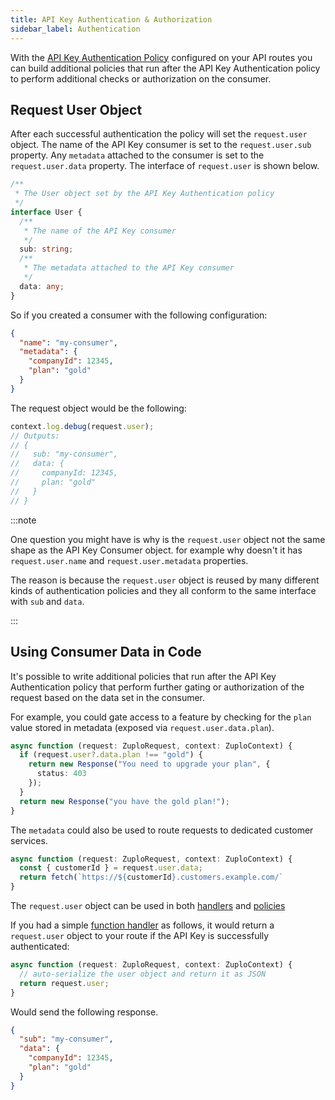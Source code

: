 ```yaml
---
title: API Key Authentication & Authorization
sidebar_label: Authentication
---
```


With the [API Key Authentication Policy](../policies/api-key-inbound.md)
configured on your API routes you can build additional policies that run after
the API Key Authentication policy to perform additional checks or authorization
on the consumer.

## Request User Object

After each successful authentication the policy will set the `request.user`
object. The name of the API Key consumer is set to the `request.user.sub`
property. Any `metadata` attached to the consumer is set to the
`request.user.data` property. The interface of `request.user` is shown below.

```ts
/**
 * The User object set by the API Key Authentication policy
 */
interface User {
  /**
   * The name of the API Key consumer
   */
  sub: string;
  /**
   * The metadata attached to the API Key consumer
   */
  data: any;
}
```

So if you created a consumer with the following configuration:

```json
{
  "name": "my-consumer",
  "metadata": {
    "companyId": 12345,
    "plan": "gold"
  }
}
```

The request object would be the following:

```ts
context.log.debug(request.user);
// Outputs:
// {
//   sub: "my-consumer",
//   data: {
//     companyId: 12345,
//     plan: "gold"
//   }
// }
```

:::note

One question you might have is why is the `request.user` object not the same
shape as the API Key Consumer object. for example why doesn't it has
`request.user.name` and `request.user.metadata` properties.

The reason is because the `request.user` object is reused by many different
kinds of authentication policies and they all conform to the same interface with
`sub` and `data`.

:::

## Using Consumer Data in Code

It's possible to write additional policies that run after the API Key
Authentication policy that perform further gating or authorization of the
request based on the data set in the consumer.

For example, you could gate access to a feature by checking for the `plan` value
stored in metadata (exposed via `request.user.data.plan`).

```ts
async function (request: ZuploRequest, context: ZuploContext) {
  if (request.user?.data.plan !== "gold") {
    return new Response("You need to upgrade your plan", {
      status: 403
    });
  }
  return new Response("you have the gold plan!");
}
```

The `metadata` could also be used to route requests to dedicated customer
services.

```ts
async function (request: ZuploRequest, context: ZuploContext) {
  const { customerId } = request.user.data;
  return fetch(`https://${customerId}.customers.example.com/`
}
```

The `request.user` object can be used in both
[handlers](../handlers/custom-handler.md) and
[policies](../policies/custom-code-inbound.md)

If you had a simple [function handler](../handlers/custom-handler.md) as
follows, it would return a `request.user` object to your route if the API Key is
successfully authenticated:

```ts
async function (request: ZuploRequest, context: ZuploContext) {
  // auto-serialize the user object and return it as JSON
  return request.user;
}
```

Would send the following response.

```json
{
  "sub": "my-consumer",
  "data": {
    "companyId": 12345,
    "plan": "gold"
  }
}
```
